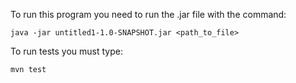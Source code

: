To run this program you need to run the .jar file with the command:

    java -jar untitled1-1.0-SNAPSHOT.jar <path_to_file>

To run tests you must type:

    mvn test
